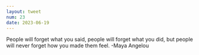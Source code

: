 ```yaml
---
layout: tweet
num: 23
date: 2023-06-19
---
```


People will forget what you said, people will forget what you did, but people will never forget how you made them feel. -Maya Angelou

